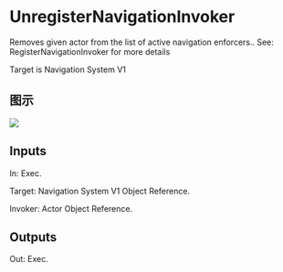 # UnregisterNavigationInvoker

Removes given actor from the list of active navigation enforcers.. See: RegisterNavigationInvoker for more details

Target is Navigation System V1

## 图示

![]($-20221218-17475576.png)

## Inputs

In: Exec.

Target: Navigation System V1 Object Reference.

Invoker: Actor Object Reference.  

## Outputs

Out: Exec.

